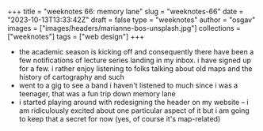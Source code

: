 
+++
title = "weeknotes 66: memory lane"
slug = "weeknotes-66"
date = "2023-10-13T13:33:42Z"
draft = false
type = "weeknotes"
author = "osgav"
images = ["images/headers/marianne-bos-unsplash.jpg"]
collections = ["weeknotes"]
tags = ["web design"]
+++

- the academic season is kicking off and consequently there have been a few notifications of lecture series landing in my inbox. i have signed up for a few. i rather enjoy listening to folks talking about old maps and the history of cartography and such
- went to a gig to see a band i haven't listened to much since i was a teenager, that was a fun trip down memory lane
- i started playing around with redesigning the header on my website – i am ridiculously excited about one particular aspect of it but i am going to keep that a secret for now (yes, of course it's map-related)

<!--more-->
